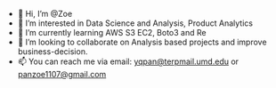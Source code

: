 - 👋 Hi, I’m @Zoe
- 👀 I’m interested in Data Science and Analysis, Product Analytics
- 🌱 I’m currently learning AWS S3 EC2, Boto3 and Re
- 💞️ I’m looking to collaborate on Analysis based projects and improve business-decision.
- 📫 You can reach me via email: yqpan@terpmail.umd.edu or panzoe1107@gmail.com

<!---
0220Zoe/0220Zoe is a ✨ special ✨ repository because its `README.md` (this file) appears on your GitHub profile.
You can click the Preview link to take a look at your changes.
--->
